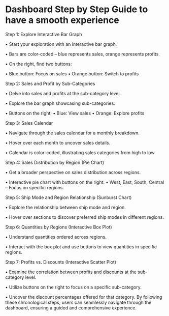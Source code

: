 # Dashboard Step by Step Guide to have a smooth experience

Step 1: Explore Interactive Bar Graph

•	Start your exploration with an interactive bar graph.

•	Bars are color-coded – blue represents sales, orange represents profits.

•	On the right, find two buttons:

•	Blue button: Focus on sales
•	Orange button: Switch to profits

Step 2: Sales and Profit by Sub-Categories

•	Delve into sales and profits at the sub-category level.

•	Explore the bar graph showcasing sub-categories.

•	Buttons on the right:
•	Blue: View sales
•	Orange: Explore profits

Step 3: Sales Calendar

•	Navigate through the sales calendar for a monthly breakdown.

•	Hover over each month to uncover sales details.

•	Calendar is color-coded, illustrating sales categories from high to low.

Step 4: Sales Distribution by Region (Pie Chart)

•	Get a broader perspective on sales distribution across regions.

•	Interactive pie chart with buttons on the right:
•	West, East, South, Central – Focus on specific regions.

Step 5: Ship Mode and Region Relationship (Sunburst Chart)

•	Explore the relationship between ship mode and region.

•	Hover over sections to discover preferred ship modes in different regions.

Step 6: Quantities by Regions (Interactive Box Plot)

•	Understand quantities ordered across regions.

•	Interact with the box plot and use buttons to view quantities in specific regions.

Step 7: Profits vs. Discounts (Interactive Scatter Plot)

•	Examine the correlation between profits and discounts at the sub-category level.

•	Utilize buttons on the right to focus on a specific sub-category.

•	Uncover the discount percentages offered for that category.
By following these chronological steps, users can seamlessly navigate through the dashboard, ensuring a guided and comprehensive experience.
